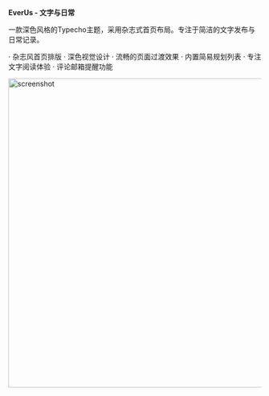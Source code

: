 **EverUs - 文字与日常**

一款深色风格的Typecho主题，采用杂志式首页布局。专注于简洁的文字发布与日常记录。

· 杂志风首页排版
· 深色视觉设计
· 流畅的页面过渡效果
· 内置简易规划列表
· 专注文字阅读体验
· 评论邮箱提醒功能

<img width="1139" height="617" alt="screenshot" src="https://github.com/user-attachments/assets/cb549cfb-6f2c-48fb-ae27-8eed63d295ff" />
